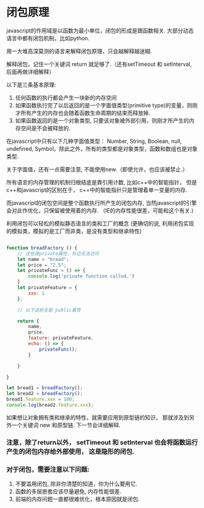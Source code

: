 # 闭包原理

javascript的作用域是以函数为最小单位，闭包的形成是跟函数相关. 大部分动态语言中都有闭包机制，比如python.

用一大堆高深莫测的语言来解释闭包原理，只会越解释越迷糊.

解释闭包，记住一个关键词 return 就足够了.（还有setTimeout 和 setInterval, 后面再做详细解释）

以下是三条基本原理:
1. 任何函数的执行都会产生一块新的内存空间
2. 如果函数执行完了以后返回的是一个字面值类型(primitive type)的变量，则刚才所有产生的内存也会随着函数生命周期的结束而释放掉.
3. 如果函数返回的是一个对象类型, 只要该对象被外部引用，则刚才所产生的内存空间是不会被释放的.


在javascript中只有以下几种字面值类型： Number, String, Boolean, null, undefined, Symbol，除此之外，所有的类型都是对象类型，函数和数组也是对象类型.

关于字面值，还有一点需要注意, 不能使用new.（即使允许，也应该被禁止.）

所有语言的内存管理的机制归根结底是靠引用计数, 比如c++中的智能指针， 但是c++和javascript的区别在于， c++中的智能指针只是管理着单一变量的内存.

而javascript的闭包空间是整个函数执行所产生的闭包内存, 当然javascript的引擎会对此作优化，只保留被使用着的内存. （IE的内存性能很差，可能和这个有关.)

利用闭包可以轻松的模拟静态语言的类和工厂的概念 (更确切的说, 利用闭包实现的模拟类，模拟的是工厂而非类，是没有类型和继承特性)


```js

function breadFactory () {
    // 这些是private属性，外边无法访问
    let name = "bread";
    let price = "2.5";
    let privateFunc = () => {
        console.log('private function called.')
    }
    let privateFeature = {
        xxx: 1
    };

    // 以下这些全是 public属性

    return {
        name,
        price,
        feature: privateFeature,
        echo: () => {
            privateFunc();
        }

    }

}

let bread1 = breadFactory();
let bread2 = breadFactory();
bread1.feature.xxx = 100;
console.log(bread2.feature.xxx);


```

如果想让对象拥有类和继承的特性，就需要应用到原型链的知识， 那就涉及到另外一个关键词 new 和原型链. 下一节会详细解释.


### 注意，除了return以外， setTimeout 和 setInterval 也会将函数运行产生的闭包内存给外部使用， 这是隐形的闭包.



### 对于闭包，需要注意以下问题:
1. 不要滥用闭包, 除非你清楚的知道，你为什么要用它.
2. 函数的多层嵌套应该尽量避免, 内存性能很差.
3. 前端的内存问题一直都很难优化，根本原因就是闭包.
